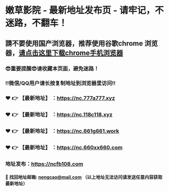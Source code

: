 # 嫩草影院 - 最新地址发布页 - 请牢记，不迷路，不翻车！

## 請不要使用国产浏览器，推荐使用谷歌chrome 浏览器，<a href = "https://www.google.cn/chrome/">请点击这里下载chrome手机浏览器</a>

### :sunglasses:重要提醒:sunglasses:请收藏本页面，避免迷路！
### ‼️微信/QQ用户请长按复制地址到浏览器里访问‼️

### :heart: :point_right: 【最新地址】 ：https://nc.777a777.xyz
### :heart: :point_right: 【最新地址】 ：https://nc.118c118.xyz
### :heart: :point_right: 【最新地址】 ：https://nc.661g661.work
### :heart: :point_right: 【最新地址】 ：https://nc.660xx660.com

### 地址发布：https://ncfb108.com

#### :e-mail: __找回地址邮箱: nengcao@mail.com （以上地址无法访问请发送任意内容获取最新地址）__
